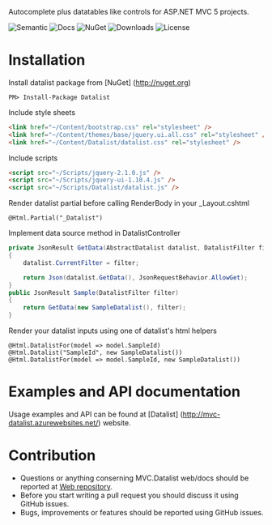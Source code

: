 Autocomplete plus datatables like controls for ASP.NET MVC 5 projects.

![Semantic](https://img.shields.io/badge/sem-ver-lightgrey.svg?style=plastic)
![Docs](https://img.shields.io/github/release/NonFactors/MVC.Datalist.Web.svg?style=plastic&label=docs)
![NuGet](https://img.shields.io/nuget/v/Datalist.svg?style=plastic)
![Downloads](https://img.shields.io/nuget/dt/Datalist.svg?style=plastic&label=downloads)
![License](https://img.shields.io/badge/license-MIT-green.svg?style=plastic)

# Installation
Install datalist package from [NuGet] (http://nuget.org)
```
PM> Install-Package Datalist
```
Include style sheets
```html
<link href="~/Content/bootstrap.css" rel="stylesheet" />
<link href="~/Content/themes/base/jquery.ui.all.css" rel="stylesheet" />
<link href="~/Content/Datalist/datalist.css" rel="stylesheet" />
```
Include scripts
```html
<script src="~/Scripts/jquery-2.1.0.js" />
<script src="~/Scripts/jquery-ui-1.10.4.js" />
<script src="~/Scripts/Datalist/datalist.js" />
```
Render datalist partial before calling RenderBody in your _Layout.cshtml
```cshtml
@Html.Partial("_Datalist")
```
Implement data source method in DatalistController
```cs
private JsonResult GetData(AbstractDatalist datalist, DatalistFilter filter)
{
	datalist.CurrentFilter = filter;

	return Json(datalist.GetData(), JsonRequestBehavior.AllowGet);
}
public JsonResult Sample(DatalistFilter filter)
{
    return GetData(new SampleDatalist(), filter);
}
```
Render your datalist inputs using one of datalist's html helpers
```
@Html.DatalistFor(model => model.SampleId)
@Html.Datalist("SampleId", new SampleDatalist())
@Html.DatalistFor(model => model.SampleId, new SampleDatalist())
```

# Examples and API documentation
Usage examples and API can be found at [Datalist] (http://mvc-datalist.azurewebsites.net/) website.

# Contribution
- Questions or anything conserning MVC.Datalist web/docs should be reported at [Web repository](https://github.com/NonFactors/MVC5.Datalist.Web).
- Before you start writing a pull request you should discuss it using GitHub issues.
- Bugs, improvements or features should be reported using GitHub issues.
